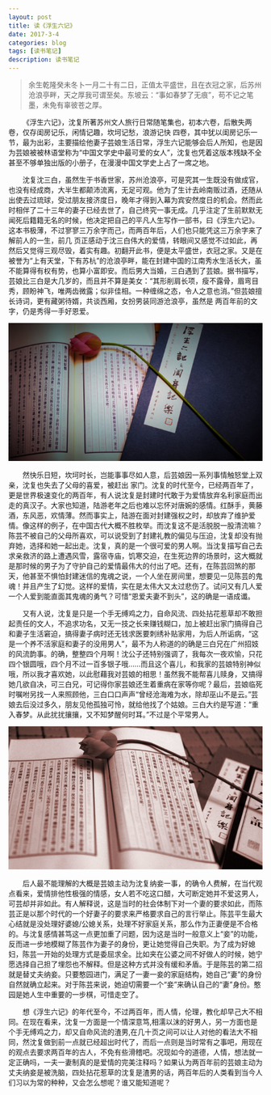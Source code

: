 ```yaml
---
layout: post
title: 读《浮生六记》   
date: 2017-3-4
categories: blog
tags: [读书笔记]
description: 读书笔记
---
```


> 余生乾隆癸未冬卜一月二十有二日，正值太平盛世，且在衣冠之家，后苏州沧浪亭畔，天之厚我可谓至矣。东坡云：“事如春梦了无痕”，苟不记之笔墨，未免有辜彼苍之厚。             

&emsp;&emsp;《浮生六记》，沈复所著苏州文人旅行日常随笔集也，初本六卷，后散失两卷，仅存闺房记乐，闲情记趣，坎坷记愁，浪游记快
四卷，其中犹以闺房记乐一节，最为出彩，主要描绘他妻子芸娘生活日常，浮生六记能够会后人所知，也是因为芸娘被被林语堂称为“中国文学史中最可爱的女人”，沈复也凭着这版本残缺不全甚至不够单独出版的小册子，在漫漫中国文学史上占了一席之地。

&emsp;&emsp;沈复沈三白，虽然生于书香世家，苏州沧浪亭，可是究其一生既没有做成官，也没有经成商，大半生都颠沛流离，无足可观。他为了生计去岭南贩过酒，还随从出使去过琉球，受过朋友接济度日，晚年才得到入幕为宾安然度日的机会。然而此时相伴了二十三年的妻子已经去世了，自己终究一事无成。几乎注定了生前默默无闻死后籍籍无名的时候，他决定把自己的平凡人生写作一部书，曰《浮生六记》。这本书极薄，不过寥寥三万余字而己，而两百年后，人们也只能凭这三万余字来了解前人的一生，前几
页正感动于沈三白伟大的爱情，转眼间又感觉不过如此，再然后又觉得三观尽毁，着实有趣。初翻开此书，便是太平盛世，衣冠之家。又是在被誉为“上有天堂，下有苏杭”的沧浪亭畔，能在封建中国的江南秀水生活长大，虽不能算得有权有势，也算小富即安。而后男大当婚，三白遇到了芸娘。据书描写，芸娘比三白是大几岁的，而且并不算是美女：“其形削肩长项，瘦不露骨，眉弯目秀，顾盼神飞，唯两齿微露；似非佳相。一种缠绵之态，令人之意也消。”但芸娘擅长诗词，更有藏粥待婿，共谈西厢，女扮男装同游沧浪亭，虽然是
两百年前的文字，仍是秀得一手好恩爱。           
<center><img src="https://raw.githubusercontent.com/whuhan2013/ImageRepertory/master/blog/p34.jpeg"></center>


&emsp;&emsp;然快乐日短，坎坷时长，岂能事事尽如人意，后芸娘因一系列事情触怒堂上双亲，沈复也失去了父母的喜爱，被赶出
家门。沈复的时代至今，已经两百年了，更是世界极速变化的两百年，有人说沈复是封建时代敢于为爱情放弃名利家庭而出走的真汉子。大家也知道，陆游老年之后也难以忘怀对唐婉的感情。红酥手，黄藤酒，东风恶，欢情薄。然而事实上，陆游在面对封建强权之时，却放弃了维护爱情。像这样的例子，在中国古代大概不胜枚举。而沈复这不是活脱脱一股清流嘛？陈芸不被自己的父母所喜欢，可以说受到了封建礼教的偏见与压迫，沈复却没有抛弃她，选择和她一起出走。沈复，真的是一个很可爱的男人啊。当沈复描写自己去求亲救济的路上遭遇风雪，露宿寺庙，饥寒交迫，在生死边界的场景时，这大概就是那时候的男子为了守护自己的爱情最伟大的付出了吧。还有，在陈芸回煞的那天，他甚至不惧怕封建迷信的鬼魂之说，一个人坐在房间里，想要见一见陈芸的鬼魂！并且产生了幻觉。这样的爱情，实在是太伟大又太过悲伤了。试问又有几人爱一个人爱到能直面其鬼魂的勇气？可惜“恩爱夫妻不到头”，这的确是一语成谶。

&emsp;&emsp;又有人说，沈复是只是一个手无缚鸡之力，自命风流、四处拈花惹草却不敢担起责任的文人，不追求功名，又无一技之长来赚钱糊口，加上被赶出家门搞得自己和妻子生活窘迫，搞得妻子病时还无钱求医要刺绣补贴家用，为后人所诟病，“这是一个养不活家庭和妻子的没用男人”，最不为人称道的的确是三白兄在广州招妓的风流韵事。的确，整整四个月啊！沈公子还特别强调了，我每次一夜欢愉，只花四个银圆哦，四个月不过一百多银子哦……而且这个喜儿，和我家的芸娘特别神似哦，所以我才喜欢她，以此慰藉我对芸娘的相思！虽然我不能帮喜儿赎身，又搞得她几欲自决，可三白兄，可记得你家芸娘还生着重病在家等你呢？最后，芸娘临死时嘱咐另找一人来照顾他，三白口口声声“曾经沧海难为水，除却巫山不是云。”芸娘去后没过多久，朋友见他孤独可怜，就给他找了个姑娘。三白大约是写道：“重入春梦。从此扰扰攘攘，又不知梦醒何时耳。”不过是个平常男人。

<center><img src="https://raw.githubusercontent.com/whuhan2013/ImageRepertory/master/blog/p36.jpeg"></center>

&emsp;&emsp;后人最不能理解的大概是芸娘主动为沈复纳妾一事，的确令人费解，在当代观点看来，爱情排他性极强的情感，女人若不吃这口醋，大可断定她并不爱这男人，可芸却并非如此。有人解释说，这是当时的社会体制下对一个妻的要求如此，而陈芸正是以那个时代的一个好妻子的要求来严格要求自己的言行举止。陈芸平生最大心结就是没处理好婆媳/公媳关系，处理不好家庭关系，那么作为正妻便是不合格的。与沈复感情甚笃这一点更加重了问题，因为这是当时一般意义上“妾”的功能，反而进一步地模糊了陈芸作为妻子的身份，更让她觉得自己失职。为了成为好媳妇，陈芸一开始的处理方式是委屈求全。比如夹在公婆之间不好做人的时候，她宁愿选择自己担了埋怨也不解释。但是这种方式并没有缓和矛盾。于是陈芸的第二招就是替丈夫纳妾。只要憨园进门，满足了一妻一妾的家庭结构，她自己“妻”的身份自然就确立起来。对于陈芸来说，她迫切需要一个“妾”来确认自己的“妻”身份。憨园是她人生中重要的一步棋，可惜走空了。        

&emsp;&emsp;想《浮生六记》的年代至今，不过两百年，而人情，伦理，教化却早己大不相同。在现在看来，沈复一方面是一个情深意笃,相濡以沫的好男人，另一方面也是个手无缚鸡之力，却又自命风流的渣男,在几十页之间可以让人对他的看法大不相同，然沈复做到前一点就已经超出时代了，而后一点则是当时常有之事吧，用现在的观点去要求两百年的古人，不免有些滑稽吧。况现如今的道德，人情，想法就一定正确吗，一夫一妻制真的是爱情的完美注释吗？如果认为两百年前的芸娘主动为丈夫纳妾是被洗脑，四处拈花惹草的沈复是渣男的话，两百年后的人类看到当今人们习以为常的种种，又会怎么想呢？谁又能知道呢？


